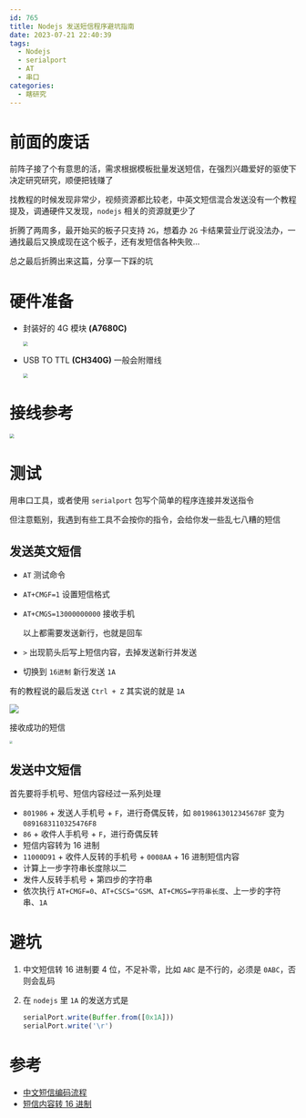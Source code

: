 ```yaml
---
id: 765
title: Nodejs 发送短信程序避坑指南
date: 2023-07-21 22:40:39
tags:
  - Nodejs
  - serialport
  - AT
  - 串口
categories:
  - 瞎研究
---
```


# 前面的废话

前阵子接了个有意思的活，需求根据模板批量发送短信，在强烈兴趣爱好的驱使下决定研究研究，顺便把钱赚了

找教程的时候发现非常少，视频资源都比较老，中英文短信混合发送没有一个教程提及，调通硬件又发现，`nodejs` 相关的资源就更少了

<!--more-->

折腾了两周多，最开始买的板子只支持 `2G`，想着办 `2G` 卡结果营业厅说没法办，一通找最后又换成现在这个板子，还有发短信各种失败...

总之最后折腾出来这篇，分享一下踩的坑

# 硬件准备

- 封装好的 4G 模块 **(A7680C)**

  <img src="https://imba97.cn/uploads/2023/07/serialport-1-1.jpg" style="zoom:50%;" />

- USB TO TTL **(CH340G)** 一般会附赠线

  <img src="https://imba97.cn/uploads/2023/07/serialport-1-2.jpg" style="zoom:50%;" />

# 接线参考

<img src="https://imba97.cn/uploads/2023/07/serialport-1-3.jpg" style="zoom:50%;" />

# 测试

用串口工具，或者使用 `serialport` 包写个简单的程序连接并发送指令

但注意甄别，我遇到有些工具不会按你的指令，会给你发一些乱七八糟的短信

## 发送英文短信

- `AT` 测试命令

- `AT+CMGF=1` 设置短信格式

- `AT+CMGS=13000000000` 接收手机

  以上都需要发送新行，也就是回车

- `>` 出现箭头后写上短信内容，去掉发送新行并发送

- 切换到 `16进制` 新行发送 `1A`

有的教程说的最后发送 `Ctrl + Z` 其实说的就是 `1A`

![](https://imba97.cn/uploads/2023/07/serialport-1-4.jpg)

接收成功的短信

<img src="https://imba97.cn/uploads/2023/07/serialport-1-5.jpg" style="zoom: 33%;" />

## 发送中文短信

首先要将手机号、短信内容经过一系列处理

- `801986` + 发送人手机号 + `F`，进行奇偶反转，如 `80198613012345678F` 变为 `0891683110325476F8`
- `86` + 收件人手机号 + `F`，进行奇偶反转
- 短信内容转为 16 进制
- `11000D91` + 收件人反转的手机号 + `0008AA` + 16 进制短信内容
- 计算上一步字符串长度除以二
- 发件人反转手机号 + 第四步的字符串
- 依次执行 `AT+CMGF=0`、`AT+CSCS="GSM`、`AT+CMGS=字符串长度`、上一步的字符串、`1A`

# 避坑

1. 中文短信转 16 进制要 4 位，不足补零，比如 `ABC` 是不行的，必须是 `0ABC`，否则会乱码

2. 在 `nodejs` 里 `1A` 的发送方式是

   ```javascript
   serialPort.write(Buffer.from([0x1A]))
   serialPort.write('\r')
   ```

# 参考

- [中文短信编码流程](https://github.com/imba97/simple-serialport-gsm/blob/master/packages/adapters/src/MainlandChinaAdapter.ts)
- [短信内容转 16 进制](https://github.com/imba97/simple-serialport-gsm/blob/master/packages/utils/src/unicode.ts)
